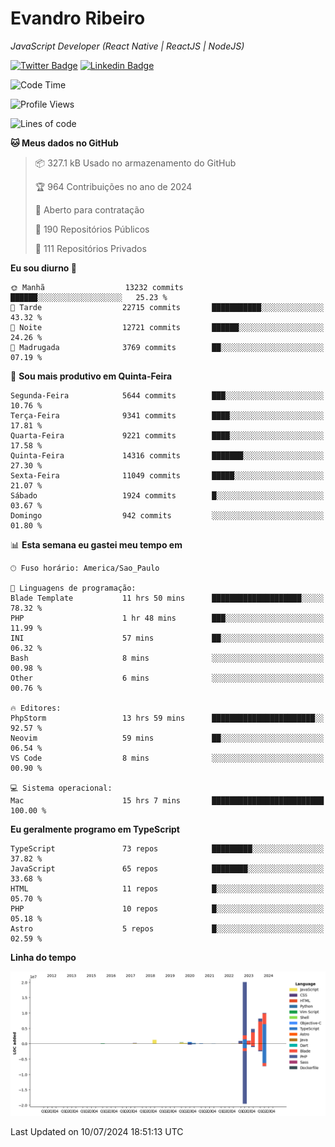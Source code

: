 # Evandro **Ribeiro**

*JavaScript Developer (React Native | ReactJS | NodeJS)*

[![Twitter Badge](https://img.shields.io/badge/-@ribeiroevandro-201B2D?style=flat-square&labelColor=201B2D&logo=twitter&logoColor=white&link=https://twitter.com/ribeiroevandro)](https://twitter.com/ribeiroevandro) 
[![Linkedin Badge](https://img.shields.io/badge/-Evandro%20Ribeiro-201B2D?style=flat-square&logo=Linkedin&logoColor=white&link=https://www.linkedin.com/in/ribeiroevandro)](https://www.linkedin.com/in/ribeiroevandro) 


<!--START_SECTION:waka-->
![Code Time](http://img.shields.io/badge/Code%20Time-4%2C004%20hrs%2055%20mins-blue)

![Profile Views](http://img.shields.io/badge/Visualizac%C3%B5es%20do%20perfil-0-blue)

![Lines of code](https://img.shields.io/badge/Desde%20o%20Hello%20World%20eu%20escrevi-48.2%20million%20linhas%20de%20c%C3%B3digo-blue)

**🐱 Meus dados no GitHub** 

> 📦 327.1 kB Usado no armazenamento do GitHub 
 > 
> 🏆 964 Contribuições no ano de 2024
 > 
> 💼 Aberto para contratação
 > 
> 📜 190 Repositórios Públicos 
 > 
> 🔑 111 Repositórios Privados 
 > 
**Eu sou diurno 🐤** 

```text
🌞 Manhã                  13232 commits       ██████░░░░░░░░░░░░░░░░░░░   25.23 % 
🌆 Tarde                  22715 commits       ███████████░░░░░░░░░░░░░░   43.32 % 
🌃 Noite                  12721 commits       ██████░░░░░░░░░░░░░░░░░░░   24.26 % 
🌙 Madrugada              3769 commits        ██░░░░░░░░░░░░░░░░░░░░░░░   07.19 % 
```
📅 **Sou mais produtivo em Quinta-Feira** 

```text
Segunda-Feira            5644 commits        ███░░░░░░░░░░░░░░░░░░░░░░   10.76 % 
Terça-Feira              9341 commits        ████░░░░░░░░░░░░░░░░░░░░░   17.81 % 
Quarta-Feira             9221 commits        ████░░░░░░░░░░░░░░░░░░░░░   17.58 % 
Quinta-Feira             14316 commits       ███████░░░░░░░░░░░░░░░░░░   27.30 % 
Sexta-Feira              11049 commits       █████░░░░░░░░░░░░░░░░░░░░   21.07 % 
Sábado                   1924 commits        █░░░░░░░░░░░░░░░░░░░░░░░░   03.67 % 
Domingo                  942 commits         ░░░░░░░░░░░░░░░░░░░░░░░░░   01.80 % 
```


📊 **Esta semana eu gastei meu tempo em** 

```text
🕑︎ Fuso horário: America/Sao_Paulo

💬 Linguagens de programação: 
Blade Template           11 hrs 50 mins      ████████████████████░░░░░   78.32 % 
PHP                      1 hr 48 mins        ███░░░░░░░░░░░░░░░░░░░░░░   11.99 % 
INI                      57 mins             ██░░░░░░░░░░░░░░░░░░░░░░░   06.32 % 
Bash                     8 mins              ░░░░░░░░░░░░░░░░░░░░░░░░░   00.98 % 
Other                    6 mins              ░░░░░░░░░░░░░░░░░░░░░░░░░   00.76 % 

🔥 Editores: 
PhpStorm                 13 hrs 59 mins      ███████████████████████░░   92.57 % 
Neovim                   59 mins             ██░░░░░░░░░░░░░░░░░░░░░░░   06.54 % 
VS Code                  8 mins              ░░░░░░░░░░░░░░░░░░░░░░░░░   00.90 % 

💻 Sistema operacional: 
Mac                      15 hrs 7 mins       █████████████████████████   100.00 % 
```

**Eu geralmente programo em TypeScript** 

```text
TypeScript               73 repos            █████████░░░░░░░░░░░░░░░░   37.82 % 
JavaScript               65 repos            ████████░░░░░░░░░░░░░░░░░   33.68 % 
HTML                     11 repos            █░░░░░░░░░░░░░░░░░░░░░░░░   05.70 % 
PHP                      10 repos            █░░░░░░░░░░░░░░░░░░░░░░░░   05.18 % 
Astro                    5 repos             █░░░░░░░░░░░░░░░░░░░░░░░░   02.59 % 
```



**Linha do tempo**

![Lines of Code chart](https://raw.githubusercontent.com/ribeiroevandro/ribeiroevandro/main/assets/bar_graph.png)


 Last Updated on 10/07/2024 18:51:13 UTC
<!--END_SECTION:waka-->
